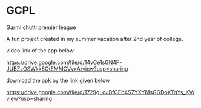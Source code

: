 # GCPL
Garmi chutti premier league

A fun project created in my summer vacation after 2nd year of college.

video link of the app below 

https://drive.google.com/file/d/14vCe1sGN4F-JUBZzOSWkk8OtEMMCVvxA/view?usp=sharing

download the apk by the link given below

https://drive.google.com/file/d/1729gLoJBfCEb4S7YXYMsGGDoXTqYs_KV/view?usp=sharing
